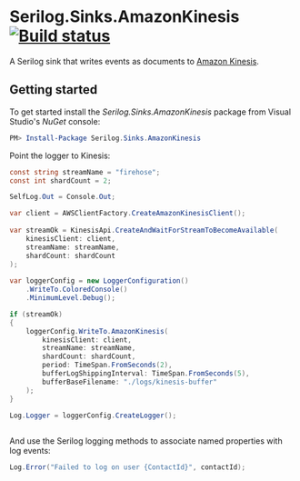 # Serilog.Sinks.AmazonKinesis [![Build status](https://ci.appveyor.com/api/projects/status/0ry328alcvvykk8m/branch/master?svg=true)](https://ci.appveyor.com/project/superlogical/serilog-sinks-amazonkinesis/branch/master)

A Serilog sink that writes events as documents to [Amazon Kinesis](http://aws.amazon.com/kinesis/).

## Getting started

To get started install the _Serilog.Sinks.AmazonKinesis_ package from Visual Studio's _NuGet_ console:

```powershell
PM> Install-Package Serilog.Sinks.AmazonKinesis
```

Point the logger to Kinesis:

```csharp
const string streamName = "firehose";
const int shardCount = 2;

SelfLog.Out = Console.Out;

var client = AWSClientFactory.CreateAmazonKinesisClient();
            
var streamOk = KinesisApi.CreateAndWaitForStreamToBecomeAvailable(
    kinesisClient: client, 
    streamName: streamName, 
    shardCount: shardCount
);
            
var loggerConfig = new LoggerConfiguration()
    .WriteTo.ColoredConsole()
    .MinimumLevel.Debug();

if (streamOk)
{
    loggerConfig.WriteTo.AmazonKinesis(
        kinesisClient: client,
        streamName: streamName,
        shardCount: shardCount,
        period: TimeSpan.FromSeconds(2),
        bufferLogShippingInterval: TimeSpan.FromSeconds(5),
        bufferBaseFilename: "./logs/kinesis-buffer"
    );
}

Log.Logger = loggerConfig.CreateLogger();
    
```

And use the Serilog logging methods to associate named properties with log events:

```csharp
Log.Error("Failed to log on user {ContactId}", contactId);
```
